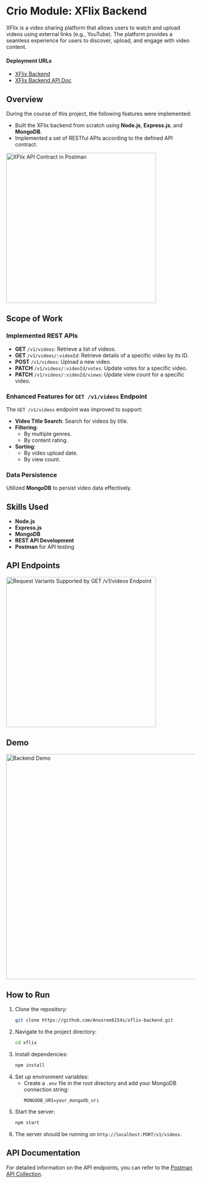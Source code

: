 
# Crio Module: XFlix Backend

XFlix is a video sharing platform that allows users to watch and upload videos using external links (e.g., YouTube). The platform provides a seamless experience for users to discover, upload, and engage with video content.

#### Deployment URLs
- [XFlix Backend](https://xflix-backend-vmhx.onrender.com/v1/videos)
- [XFlix Backend API Doc](https://www.postman.com/lunar-module-geoscientist-23775876/workspace/xflix-backend-api/collection/33572999-b25f21c7-a152-487f-a21b-8bc8d0ee856e?action=share&creator=33572999)
## Overview

During the course of this project, the following features were implemented:

- Built the XFlix backend from scratch using **Node.js**, **Express.js**, and **MongoDB**.
- Implemented a set of RESTful APIs according to the defined API contract.

<img src="https://directus.crio.do/assets/a894170d-e25e-4c00-a804-0b021d3ad2bb?" alt="XFlix API Contract in Postman" width="400"/>

## Scope of Work

### Implemented REST APIs

- **GET** `/v1/videos`: Retrieve a list of videos.
- **GET** `/v1/videos/:videoId`: Retrieve details of a specific video by its ID.
- **POST** `/v1/videos`: Upload a new video.
- **PATCH** `/v1/videos/:videoId/votes`: Update votes for a specific video.
- **PATCH** `/v1/videos/:videoId/views`: Update view count for a specific video.

### Enhanced Features for `GET /v1/videos` Endpoint

The `GET /v1/videos` endpoint was improved to support:

- **Video Title Search**: Search for videos by title.
- **Filtering**: 
  - By multiple genres.
  - By content rating.
- **Sorting**: 
  - By video upload date.
  - By view count.

### Data Persistence

Utilized **MongoDB** to persist video data effectively.


## Skills Used

- **Node.js**
- **Express.js**
- **MongoDB**
- **REST API Development**
- **Postman** for API testing

## API Endpoints

<img src="https://directus.crio.do/assets/b08887c0-4590-42b7-9f75-675dedfb3f35?" alt="Request Variants Supported by GET /v1/videos Endpoint" width="400"/>

## Demo
<img src="https://github.com/user-attachments/assets/2476e234-0bda-445d-ae21-27a72a9691ba" alt="Backend Demo" width="600"/>

## How to Run

1. Clone the repository:
   ```bash
   git clone https://github.com/Anusree6154s/xflix-backend.git
   ```
2. Navigate to the project directory:
   ```bash
   cd xflix
   ```
3. Install dependencies:
   ```bash
   npm install
   ```
4. Set up environment variables:
   - Create a `.env` file in the root directory and add your MongoDB connection string:
     ```
     MONGODB_URI=your_mongodb_uri
     ```
5. Start the server:
   ```bash
   npm start
   ```
6. The server should be running on `http://localhost:PORT/v1/videos`.

## API Documentation

For detailed information on the API endpoints, you can refer to the [Postman API Collection](https://www.postman.com/lunar-module-geoscientist-23775876/workspace/xflix-backend-api/collection/33572999-b25f21c7-a152-487f-a21b-8bc8d0ee856e?action=share&creator=33572999).

